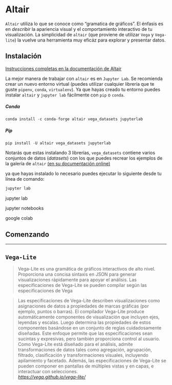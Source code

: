 # Altair

`Altair` utiliza lo que se conoce como “gramatica de gráficos”. El énfasis es en _describir_ la apariencia visual y el comportamiento interactivo de tu visualización. La simplicidad de `altair` (que proviene de utilizar `Vega` y `Vega-lite`) la vuelve una herramienta muy eficáz para explorar y presentar datos.


## Instalación
[Instrucciones completas en la documentación de Altair](https://altair-viz.github.io/getting_started/installation.html)

La mejor manera de trabajar con `altair` es en `Jupyter Lab`. Se recomienda crear un nuevo entorno virtual (puedes utilizar cualquier librería que te guste `pipenv`, `conda`, `virtualenv`).
Ya que hayas creado tu entorno puedes instalar `altair` y `jupyter lab` fácilmente con `pip` o `conda`.

##### Conda
```python
conda install -c conda-forge altair vega_datasets jupyterlab
```
##### Pip
```python
pip install -U altair vega_datasets jupyterlab
```

Notarás que estas instalando 3 librerías, `vega_datasets` contiene varios conjuntos de datos (_datasets_) con los que puedes recrear los ejemplos de la galería de `altair` [(en su documentación online)](https://altair-viz.github.io/gallery/index.html)

ya que hayas instalado lo necesario puedes ejecutar lo siguiente desde tu línea de comando:
```sh
jupyter lab
```

jupyter lab 

jupyter notebooks

google colab



## Comenzando

***


## `Vega-Lite`
> Vega-Lite es una gramática de gráficos interactivos de alto nivel. Proporciona una concisa sintaxis en JSON para generar visualizaciones rápidamente para apoyar el análisis. Las especificaciones de Vega-Lite se pueden compilar según las especificaciones de Vega

> Las especificaciones de Vega-Lite describen visualizaciones como asignaciones de datos a propiedades de marcas gráficas (por ejemplo, puntos o barras). El compilador Vega-Lite produce automáticamente componentes de visualización que incluyen ejes, leyendas y escalas. Luego determina las propiedades de estos componentes basándose en un conjunto de reglas cuidadosamente diseñadas. Este enfoque permite que las especificaciones sean sucintas y expresivas, pero también proporciona control al usuario. Como Vega-Lite está diseñado para el análisis, admite transformaciones de datos tales como agregación, agrupación, filtrado, clasificación y transformaciones visuales, incluyendo apilamiento y facetado. Además, las especificaciones de Vega-Lite se pueden componer en pantallas de múltiples vistas y en capas, e interactuar con selecciones.
> <br> _https://vega.github.io/vega-lite/_
